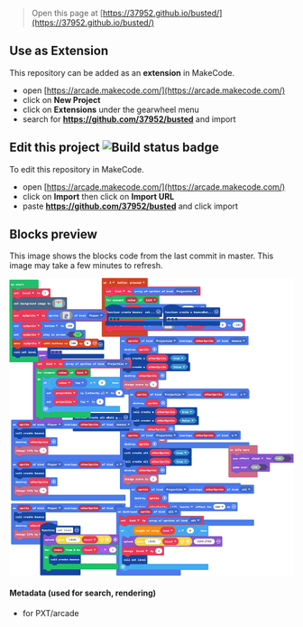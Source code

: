 


> Open this page at [https://37952.github.io/busted/](https://37952.github.io/busted/)

## Use as Extension

This repository can be added as an **extension** in MakeCode.

* open [https://arcade.makecode.com/](https://arcade.makecode.com/)
* click on **New Project**
* click on **Extensions** under the gearwheel menu
* search for **https://github.com/37952/busted** and import

## Edit this project ![Build status badge](https://github.com/37952/busted/workflows/MakeCode/badge.svg)

To edit this repository in MakeCode.

* open [https://arcade.makecode.com/](https://arcade.makecode.com/)
* click on **Import** then click on **Import URL**
* paste **https://github.com/37952/busted** and click import

## Blocks preview

This image shows the blocks code from the last commit in master.
This image may take a few minutes to refresh.

![A rendered view of the blocks](https://github.com/37952/busted/raw/master/.github/makecode/blocks.png)

#### Metadata (used for search, rendering)

* for PXT/arcade
<script src="https://makecode.com/gh-pages-embed.js"></script><script>makeCodeRender("{{ site.makecode.home_url }}", "{{ site.github.owner_name }}/{{ site.github.repository_name }}");</script>
